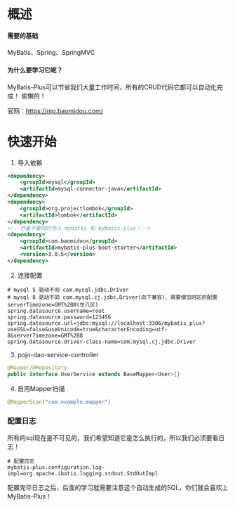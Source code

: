 # 概述

#### 需要的基础

MyBatis、Spring、SpringMVC 

#### 为什么要学习它呢？

MyBatis-Plus可以节省我们大量工作时间，所有的CRUD代码它都可以自动化完成！ 偷懒的！

官网：https://mp.baomidou.com/

# 快速开始

1. 导入依赖

```xml
<dependency>
	<groupId>mysql</groupId>
	<artifactId>mysql-connector-java</artifactId> 
</dependency>
<dependency>
	<groupId>org.projectlombok</groupId>
	<artifactId>lombok</artifactId> 
</dependency>
<!--尽量不要同时导入 mybatis 和 mybatis-plus！-->
<dependency>
	<groupId>com.baomidou</groupId>
	<artifactId>mybatis-plus-boot-starter</artifactId>
	<version>3.0.5</version> 
</dependency>
```

2. 连接配置

```properties
# mysql 5 驱动不同 com.mysql.jdbc.Driver
# mysql 8 驱动不同 com.mysql.cj.jdbc.Driver(向下兼容)、需要增加时区的配置 serverTimezone=GMT%2B8(东八区)
spring.datasource.username=root 
spring.datasource.password=123456
spring.datasource.url=jdbc:mysql://localhost:3306/mybatis_plus? useSSL=false&useUnicode=true&characterEncoding=utf-8&serverTimezone=GMT%2B8
spring.datasource.driver-class-name=com.mysql.cj.jdbc.Driver
```

3. pojo-dao-service-controller

```java
@Mapper/@Repository
public interface UserService extends BaseMapper<User>{}
```

4. 启用Mapper扫描

```java
@MapperScan("com.example.mapper")
```



### 配置日志

所有的sql现在是不可见的，我们希望知道它是怎么执行的，所以我们必须要看日志！

```properties
# 配置日志 
mybatis-plus.configuration.log-impl=org.apache.ibatis.logging.stdout.StdOutImpl
```

配置完毕日志之后，后面的学习就需要注意这个自动生成的SQL，你们就会喜欢上 MyBatis-Plus！

